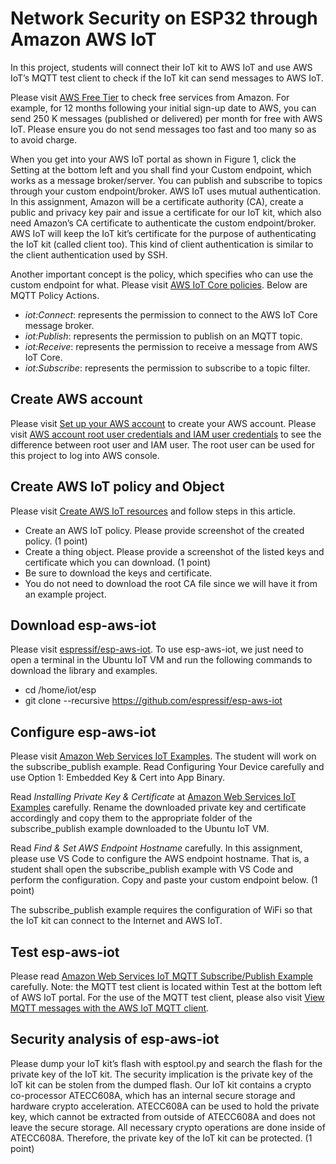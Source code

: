 # Network Security on ESP32 through Amazon AWS IoT

In this project, students will connect their IoT kit to AWS IoT and use AWS IoT’s MQTT test client to check if the IoT kit can send messages to AWS IoT.

Please visit [AWS Free Tier](https://aws.amazon.com/free/?all-free-tier.sort-by=item.additionalFields.SortRank&all-free-tier.sort-order=asc) to check free services from Amazon. For example, for 12 months following your initial sign-up date to AWS, you can send 250 K messages (published or delivered) per month for free with AWS IoT. Please ensure you do not send messages too fast and too many so as to avoid charge.

When you get into your AWS IoT portal as shown in Figure 1, click the Setting at the bottom left and you shall find your Custom endpoint, which works as a message broker/server. You can publish and subscribe to topics through your custom endpoint/broker. AWS IoT uses mutual authentication. In this assignment, Amazon will be a certificate authority (CA), create a public and privacy key pair and issue a certificate for our IoT kit, which also need Amazon’s CA certificate to authenticate the custom endpoint/broker. AWS IoT will keep the IoT kit’s certificate for the purpose of authenticating the IoT kit (called client too). This kind of client authentication is similar to the client authentication used by SSH.

Another important concept is the policy, which specifies who can use the custom endpoint for what. Please visit [AWS IoT Core policies](https://docs.aws.amazon.com/iot/latest/developerguide/iot-policies.html). Below are MQTT Policy Actions.
-	*iot:Connect*: represents the permission to connect to the AWS IoT Core message broker.
-	*iot:Publish*: represents the permission to publish on an MQTT topic.
-	*iot:Receive*: represents the permission to receive a message from AWS IoT Core.
-	*iot:Subscribe*: represents the permission to subscribe to a topic filter.

## Create AWS account
Please visit [Set up your AWS account](https://docs.aws.amazon.com/iot/latest/developerguide/setting-up.html) to create your AWS account. Please visit [AWS account root user credentials and IAM user credentials](https://docs.aws.amazon.com/general/latest/gr/root-vs-iam.html) to see the difference between root user and IAM user. The root user can be used for this project to log into AWS console. 

## Create AWS IoT policy and Object
Please visit [Create AWS IoT resources](https://docs.aws.amazon.com/iot/latest/developerguide/create-iot-resources.html) and follow steps in this article.
-	Create an AWS IoT policy. Please provide screenshot of the created policy. (1 point)
-	Create a thing object. Please provide a screenshot of the listed keys and certificate which you can download. (1 point)
  -	Be sure to download the keys and certificate.
  -	You do not need to download the root CA file since we will have it from an example project.

## Download esp-aws-iot
Please visit [espressif/esp-aws-iot](https://github.com/espressif/esp-aws-iot). To use esp-aws-iot, we just need to open a terminal in the Ubuntu IoT VM and run the following commands to download the library and examples. 
-	cd /home/iot/esp
-	git clone --recursive https://github.com/espressif/esp-aws-iot

## Configure esp-aws-iot
Please visit [Amazon Web Services IoT Examples](https://github.com/espressif/esp-aws-iot/tree/master/examples). The student will work on the subscribe_publish example. Read Configuring Your Device carefully and use Option 1: Embedded Key & Cert into App Binary. 

Read *Installing Private Key & Certificate* at [Amazon Web Services IoT Examples](https://github.com/espressif/esp-aws-iot/tree/master/examples) carefully. Rename the downloaded private key and certificate accordingly and copy them to the appropriate folder of the subscribe_publish example downloaded to the Ubuntu IoT VM. 

Read *Find & Set AWS Endpoint Hostname* carefully. In this assignment, please use VS Code to configure the AWS endpoint hostname. That is, a student shall open the subscribe_publish example with VS Code and perform the configuration. Copy and paste your custom endpoint below. (1 point)

The subscribe_publish example requires the configuration of WiFi so that the IoT kit can connect to the Internet and AWS IoT. 

## Test esp-aws-iot
Please read [Amazon Web Services IoT MQTT Subscribe/Publish Example](https://github.com/espressif/esp-aws-iot/tree/master/examples/subscribe_publish) carefully. Note: the MQTT test client is located within Test at the bottom left of AWS IoT portal. For the use of the MQTT test client, please also visit [View MQTT messages with the AWS IoT MQTT client](https://docs.aws.amazon.com/iot/latest/developerguide/view-mqtt-messages.html). 

## Security analysis of esp-aws-iot
Please dump your IoT kit’s flash with esptool.py and search the flash for the private key of the IoT kit. The security implication is the private key of the IoT kit can be stolen from the dumped flash. Our IoT kit contains a crypto co-processor ATECC608A, which has an internal secure storage and hardware crypto acceleration. ATECC608A can be used to hold the private key, which cannot be extracted from outside of ATECC608A and does not leave the secure storage. All necessary crypto operations are done inside of ATECC608A. Therefore, the private key of the IoT kit can be protected. (1 point)


